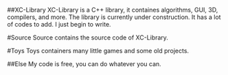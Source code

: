##XC-Library
    XC-Library is a C++ library, it containes algorithms, GUI, 3D, compilers, and more. The library is currently under construction. It has a lot of codes to add. I just begin to write.

#Source
    Source contains the source code of XC-Library. 

#Toys
    Toys containers many little games and some old projects.

##Else
    My code is free, you can do whatever you can.